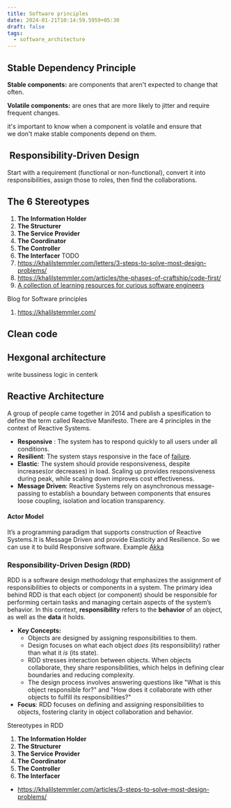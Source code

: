 ```yaml
---
title: Software principles
date: 2024-01-21T10:14:59.5959+05:30
draft: false
tags:
  - software_architecture
---
```


## Stable Dependency Principle

**Stable components:** are components that aren't expected to change that often.

**Volatile components:** are ones that are more likely to jitter and require frequent changes.

it's important to know when a component is volatile and ensure that we don't make stable components depend on them.

##  Responsibility-Driven Design

Start with a requirement (functional or non-functional), convert it into responsibilities, assign those to roles, then find the collaborations.

## The 6 Stereotypes[](https://khalilstemmler.com/articles/object-oriented/design/object-stereotypes/#The-6-Stereotypes)

1. **The Information Holder**
2. **The Structurer**
3. **The Service Provider**
4. **The Coordinator**
5. **The Controller**
6. **The Interfacer**
TODO
1. https://khalilstemmler.com/letters/3-steps-to-solve-most-design-problems/
2. https://khalilstemmler.com/articles/the-phases-of-craftship/code-first/
3. [A collection of learning resources for curious software engineers ](https://github.com/charlax/professional-programming)



Blog for Software principles
1. https://khalilstemmler.com/ 


## Clean code


## Hexgonal architecture

write bussiness logic in centerk


## Reactive Architecture

A group of people came together in 2014 and publish a spesification to define the term called Reactive Manifesto. There are 4 principles in the context of Reactive Systems.
- **Responsive** : The system has to respond quickly to all users under all conditions.
- **Resilient**: The system stays responsive in the face of [failure](https://www.reactivemanifesto.org/glossary#Failure).
- **Elastic**: The system should provide responsiveness, despite increases(or decreases) in load. Scaling up provides responsiveness during peak, while scaling down improves cost effectiveness.
- **Message Driven**: Reactive Systems rely on asynchronous message-passing to establish a boundary between components that ensures loose coupling, isolation and location transparency.

#### Actor Model

It’s a programming paradigm that supports construction of Reactive Systems.It is Message Driven and provide Elasticity and Resilience. So we can use it to build Responsive software. Example [Akka](https://akka.io/)


### **Responsibility-Driven Design (RDD)**
RDD is a software design methodology that emphasizes the assignment of responsibilities to objects or components in a system. The primary idea behind RDD is that each object (or component) should be responsible for performing certain tasks and managing certain aspects of the system’s behavior. In this context, **responsibility** refers to the **behavior** of an object, as well as the **data** it holds.

- **Key Concepts:**
    - Objects are designed by assigning responsibilities to them.
    - Design focuses on what each object _does_ (its responsibility) rather than what it _is_ (its state).
    - RDD stresses interaction between objects. When objects collaborate, they share responsibilities, which helps in defining clear boundaries and reducing complexity.
    - The design process involves answering questions like "What is this object responsible for?" and "How does it collaborate with other objects to fulfill its responsibilities?"
- **Focus**: RDD focuses on defining and assigning responsibilities to objects, fostering clarity in object collaboration and behavior.

Stereotypes in RDD
1. **The Information Holder**
2. **The Structurer**
3. **The Service Provider**
4. **The Coordinator**
5. **The Controller**
6. **The Interfacer**
- https://khalilstemmler.com/articles/3-steps-to-solve-most-design-problems/